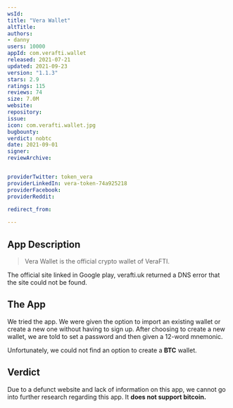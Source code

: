 ```yaml
---
wsId: 
title: "Vera Wallet"
altTitle: 
authors:
- danny
users: 10000
appId: com.verafti.wallet
released: 2021-07-21
updated: 2021-09-23
version: "1.1.3"
stars: 2.9
ratings: 115
reviews: 74
size: 7.0M
website: 
repository: 
issue: 
icon: com.verafti.wallet.jpg
bugbounty: 
verdict: nobtc
date: 2021-09-01
signer: 
reviewArchive:


providerTwitter: token_vera
providerLinkedIn: vera-token-74a925218
providerFacebook: 
providerReddit: 
	
redirect_from:

---
```



## App Description
> Vera Wallet is the official crypto wallet of VeraFTI. 

The official site linked in Google play, verafti.uk returned a DNS error that the site could not be found.

## The App
We tried the app. We were given the option to import an existing wallet or create a new one without having to sign up. After choosing to create a new wallet, we are told to set a password and then given a 12-word mnemonic.

Unfortunately, we could not find an option to create a **BTC** wallet.

## Verdict
Due to a defunct website and lack of information on this app, we cannot go into further research regarding this app. It **does not support bitcoin.**
